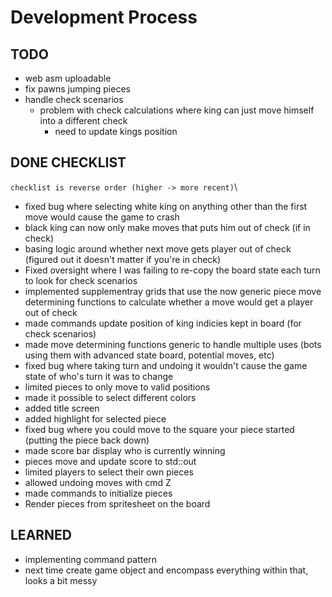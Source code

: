 # Development Process

## TODO
- web asm uploadable
- fix pawns jumping pieces
- handle check scenarios
  - problem with check calculations where king can just move himself into a different check
    - need to update kings position

## DONE CHECKLIST
`checklist is reverse order (higher -> more recent)`\
- fixed bug where selecting white king on anything other than the first move would cause the game to crash
- black king can now only make moves that puts him out of check (if in check)
- basing logic around whether next move gets player out of check (figured out it doesn't matter if you're in check)
- Fixed oversight where I was failing to re-copy the board state each turn to look for check scenarios
- implemented supplementray grids that use the now generic piece move determining functions to calculate whether a move would get a player out of check
- made commands update position of king indicies kept in board (for check scenarios)
- made move determining functions generic to handle multiple uses (bots using them with advanced state board, potential moves, etc)
- fixed bug where taking turn and undoing it wouldn't cause the game state of who's turn it was to change
- limited pieces to only move to valid positions
- made it possible to select different colors
- added title screen
- added highlight for selected piece
- fixed bug where you could move to the square your piece started (putting the piece back down)
- made score bar display who is currently winning
- pieces move and update score to std::out
- limited players to select their own pieces
- allowed undoing moves with cmd Z
- made commands to initialize pieces
- Render pieces from spritesheet on the board

## LEARNED
- implementing command pattern
- next time create game object and encompass everything within that, looks a bit messy